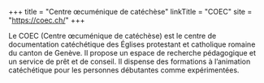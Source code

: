 +++
title = "Centre œcuménique de catéchèse"
linkTitle = "COEC"
site = "https://coec.ch/"
+++

Le COEC (Centre œcuménique de catéchèse) est le centre de documentation catéchétique des Églises protestant et catholique romaine du canton de Genève. Il propose un espace de recherche pédagogique et un service de prêt et de conseil. Il dispense des formations à l’animation catéchétique pour les personnes débutantes comme expérimentées.
